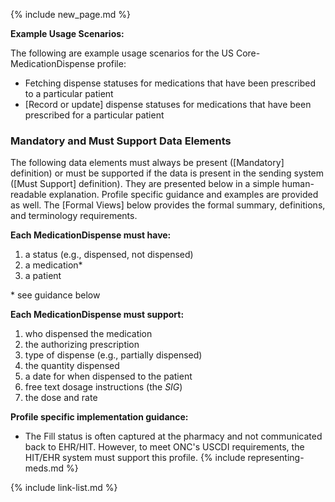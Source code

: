 {% include new_page.md %}

**Example Usage Scenarios:**

The following are example usage scenarios for the US Core-MedicationDispense
profile:

-  Fetching dispense statuses for medications that have been prescribed to a particular patient
-  [Record or update] dispense statuses for medications that have been prescribed for a particular
    patient

### Mandatory and Must Support Data Elements


The following data elements must always be present ([Mandatory] definition) or must be supported if the data is present in the sending system ([Must Support] definition). They are presented below in a simple human-readable explanation. Profile specific guidance and examples are provided as well. The [Formal Views] below provides the formal summary, definitions, and terminology requirements.  

**Each MedicationDispense must have:**

1. a status (e.g., dispensed, not dispensed)
2. a medication*
3. a patient

\* see guidance below

**Each MedicationDispense must support:**

1. who dispensed the medication
2. the authorizing prescription
3. type of dispense (e.g., partially dispensed)
4. the quantity dispensed
5. <span class="bg-success" markdown="1">a date for when dispensed to the patient</span><!-- new-content -->
6. free text dosage instructions (the *SIG*)
7. the dose and rate


**Profile specific implementation guidance:**

* The Fill status is often captured at the pharmacy and not communicated back to EHR/HIT. However, to meet ONC's USCDI requirements, the HIT/EHR system must support this profile.
{% include representing-meds.md %}

{% include link-list.md %}
